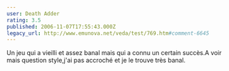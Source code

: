 ```yaml
---
user: Death Adder
rating: 3.5
published: 2006-11-07T17:55:43.000Z
legacy_url: http://www.emunova.net/veda/test/769.htm#comment-6645
---
```

Un jeu qui a vieilli et assez banal mais qui a connu un certain succès.A voir mais question style,j'ai pas accroché et je le trouve très banal.